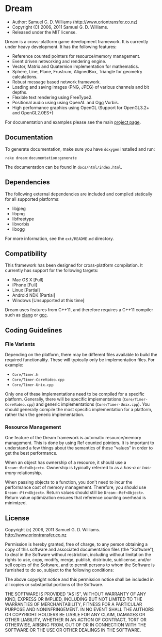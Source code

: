 Dream
=====

* Author: Samuel G. D. Williams (<http://www.oriontransfer.co.nz>)
* Copyright (C) 2006, 2011 Samuel G. D. Williams.
* Released under the MIT license.

Dream is a cross-platform game development framework. It is currently under heavy development. It has the following features:

* Reference counted pointers for resource/memory management.
* Event driven networking and rendering engine.
* Vector, Matrix and Quaternion implementation for mathematics.
* Sphere, Line, Plane, Frustrum, AlignedBox, Triangle for geometry calculations.
* Robust message based network framework.
* Loading and saving images (PNG, JPEG) of various channels and bit depths.
* Flexible text rendering using FreeType2.
* Positional audio using using OpenAL and Ogg Vorbis.
* High performance graphics using OpenGL (Support for OpenGL3.2+ and OpenGL2.0ES+)

For documentation and examples please see the main [project page][1].

[1]: http://www.oriontransfer.co.nz/projects/dream

Documentation
-------------

To generate documentation, make sure you have `doxygen` installed and run:

	rake dream:documentation:generate
	
The documentation can be found in `docs/html/index.html`.

Dependencies
------------

The following external dependencies are included and compiled statically for all supported platforms:

* libjpeg
* libpng
* libfreetype
* libvorbis
* libogg

For more information, see the `ext/README.md` directory.

Compatibility
-------------

This framework has been designed for cross-platform compilation. It currently has support for the following targets:

* Mac OS X [Full]
* iPhone [Full]
* Linux [Partial]
* Android NDK [Partial]
* Windows [Unsupported at this time]

Dream uses features from C++11, and therefore requires a C++11 compiler such as [clang][1] or [gcc][2].

[1]: http://clang.llvm.org/
[2]: http://gcc.gnu.org/gcc-4.6/

Coding Guidelines
-----------------

### File Variants ###

Depending on the platform, there may be different files available to build the required functionality. These will typically only be implementation files. For example:

* `Core/Timer.h`
* `Core/Timer-CoreVideo.cpp`
* `Core/Timer-Unix.cpp`

Only one of these implementations need to be compiled for a specific platform. Generally, there will be specific implementations (`Core/Timer-CoreVideo.cpp`) and generic implementations (`Core/Timer-Unix.cpp`). You should generally compile the most specific implementation for a platform, rather than the generic implementation.

### Resource Management ###

One feature of the Dream framework is automatic resource/memory management. This is done by using Ref counted pointers. It is important to understand a few things about the semantics of these "values" in order to get the best performance.

When an object has ownership of a resource, it should use a `Dream::Ref<Object>`. Ownership is typically referred to as a <em>has-a</em> or <em>has-many</em> relationship.

When passing objects to a function, you don't need to incur the performance cost of memory management. Therefore, you should use `Dream::Ptr<Object>`. Return values should still be `Dream::Ref<Object>`. Return value optimization ensures that reference counting overhead is minimized.

License
-------

Copyright (c) 2006, 2011 Samuel G. D. Williams. <http://www.oriontransfer.co.nz>

Permission is hereby granted, free of charge, to any person obtaining a copy
of this software and associated documentation files (the "Software"), to deal
in the Software without restriction, including without limitation the rights
to use, copy, modify, merge, publish, distribute, sublicense, and/or sell
copies of the Software, and to permit persons to whom the Software is
furnished to do so, subject to the following conditions:

The above copyright notice and this permission notice shall be included in
all copies or substantial portions of the Software.

THE SOFTWARE IS PROVIDED "AS IS", WITHOUT WARRANTY OF ANY KIND, EXPRESS OR
IMPLIED, INCLUDING BUT NOT LIMITED TO THE WARRANTIES OF MERCHANTABILITY,
FITNESS FOR A PARTICULAR PURPOSE AND NONINFRINGEMENT. IN NO EVENT SHALL THE
AUTHORS OR COPYRIGHT HOLDERS BE LIABLE FOR ANY CLAIM, DAMAGES OR OTHER
LIABILITY, WHETHER IN AN ACTION OF CONTRACT, TORT OR OTHERWISE, ARISING FROM,
OUT OF OR IN CONNECTION WITH THE SOFTWARE OR THE USE OR OTHER DEALINGS IN
THE SOFTWARE.
